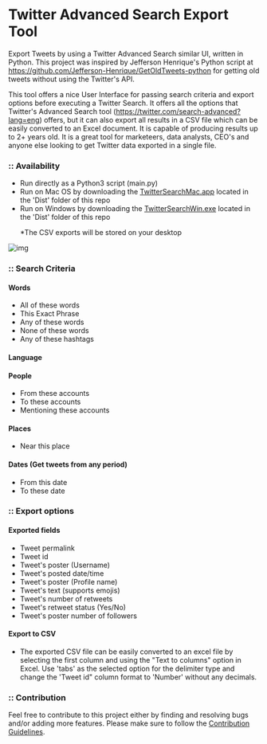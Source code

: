 # Twitter Advanced Search Export Tool

Export Tweets by using a Twitter Advanced Search similar UI, written in Python. This project was inspired by Jefferson Henrique's Python script at https://github.com/Jefferson-Henrique/GetOldTweets-python for getting old tweets without using the Twitter's API.

This tool offers a nice User Interface for passing search criteria and export options before executing a Twitter Search. It offers all the options that Twitter's Advanced Search tool (https://twitter.com/search-advanced?lang=eng) offers, but it can also export all results in a CSV file which can be easily converted to an Excel document. It is capable of producing results up to 2+ years old. It is a great tool for marketeers, data analysts, CEO's and anyone else looking to get Twitter data exported in a single file.

<h3>:: Availability</h3>
<ul>
  <li>Run directly as a Python3 script (main.py)</li>
   <li>Run on Mac OS by downloading the <a href="https://github.com/yiannakasgeorge/pythonGUI-twitter-advanced-search/blob/master/dist/twitterSearchMac">TwitterSearchMac.app</a> located in the 'Dist' folder of this repo</li>
   <li>Run on Windows by downloading the <a href="https://github.com/yiannakasgeorge/pythonGUI-twitter-advanced-search/blob/master/dist/twitterSearchWin.exe">TwitterSearchWin.exe</a> located in the 'Dist' folder of this repo</li>
  <p>*The CSV exports will be stored on your desktop</p>
</ul>

![img](https://i.imgur.com/MizSASQ.png)

<h3>:: Search Criteria</h3>

<h4>Words</h4>
<ul>
  <li>All of these words</li>
   <li>This Exact Phrase</li>
   <li>Any of these words</li>
   <li>None of these words</li>
   <li>Any of these hashtags</li>
</ul>
  
<h4>Language</h4>
  
<h4>People</h4>
<ul>
  <li>From these accounts</li>
   <li>To these accounts</li>
   <li>Mentioning these accounts</li>
</ul>
  

<h4>Places</h4>
<ul>
  <li>Near this place</li>
</ul>
  

<h4>Dates (Get tweets from any period)</h4>
<ul>
  <li>From this date</li>
   <li>To these date</li>
</ul>

<h3>:: Export options</h3>

<h4>Exported fields</h4>
<ul>
  <li>Tweet permalink</li>
   <li>Tweet id</li>
   <li>Tweet's poster (Username)</li>
   <li>Tweet's posted date/time</li>
   <li>Tweet's poster (Profile name)</li>
    <li>Tweet's text (supports emojis)</li>
   <li>Tweet's number of retweets</li>
   <li>Tweet's retweet status (Yes/No)</li>
   <li>Tweet's poster number of followers</li>
</ul>

<h4>Export to CSV</h4>
<ul>
  <li>The exported CSV file can be easily converted to an excel file by selecting the first column and using the "Text to columns" option in Excel. Use 'tabs' as the selected option for the delimiter type and change the 'Tweet id" column format to 'Number' without any decimals.</li>
</ul>


<h3>:: Contribution</h3>
<p>Feel free to contribute to this project either by finding and resolving bugs and/or adding more features. Please make sure to follow the <a href="https://github.com/yiannakasgeorge/pythonGUI-twitter-advanced-search/blob/master/CONTRIBUTING.md">Contribution Guidelines</a>.</p>
